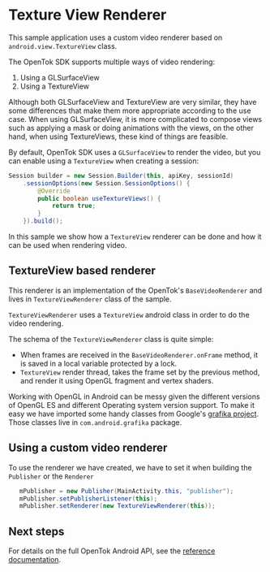 # Texture View Renderer

This sample application uses a custom video renderer based on `android.view.TextureView` class.

The OpenTok SDK supports multiple ways of video rendering:

1. Using a GLSurfaceView
2. Using a TextureView

Although both GLSurfaceView and TextureView are very similar, they have some differences that make them more appropriate according to the use case.
When using GLSurfaceView, it is more complicated to compose views such as  applying a mask or doing animations with the views,
on the other hand, when using TextureViews, these kind of things are feasible.

By default, OpenTok SDK uses a `GLSurfaceView` to render the video, but you can enable using a `TextureView` when creating a session:

```java
Session builder = new Session.Builder(this, apiKey, sessionId)
    .sessionOptions(new Session.SessionOptions() {
        @Override
        public boolean useTextureViews() {
            return true;
        }
    }).build();
``` 

In this sample we show how a `TextureView` renderer can be done and how it can be used when rendering video.

## TextureView based renderer

This renderer is an implementation of the OpenTok's `BaseVideoRenderer` and lives in `TextureViewRenderer` class of the sample.

`TextureViewRenderer` uses a `TextureView` android class in order to do the video rendering.

The schema of the `TextureViewRenderer` class is quite simple:
- When frames are received in the `BaseVideoRenderer.onFrame` method, it is saved in a local variable protected by a lock.
- `TextureView` render thread, takes the frame set by the previous method, and render it using OpenGL fragment and vertex shaders.

Working with OpenGL in Android can be messy given the different versions of OpenGL ES and different Operating system version support.
To make it easy we have imported some handy classes from Google's [grafika project](https://github.com/google/grafika). 
Those classes live in `com.android.grafika` package.

## Using a custom video renderer

To use the renderer we have created, we have to set it when building the `Publisher` or the `Renderer`

```java
   mPublisher = new Publisher(MainActivity.this, "publisher");
   mPublisher.setPublisherListener(this);
   mPublisher.setRenderer(new TextureViewRenderer(this));
```

## Next steps

For details on the full OpenTok Android API, see the [reference
documentation](https://tokbox.com/opentok/libraries/client/android/reference/index.html).

